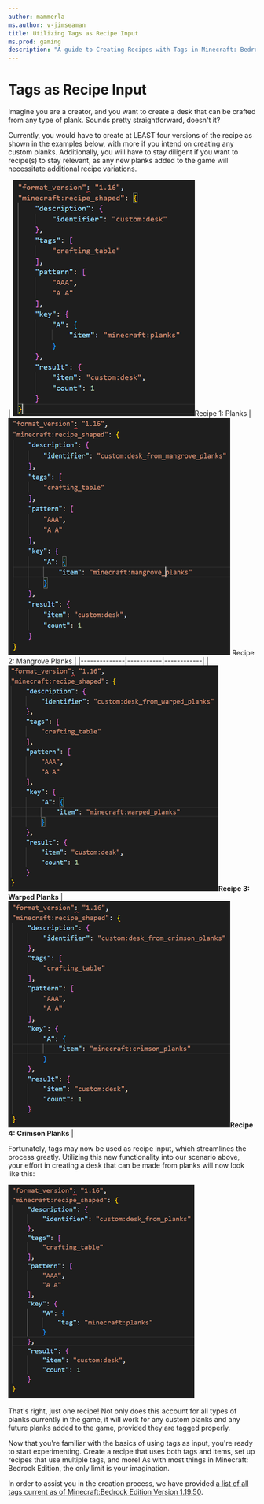 ```yaml
---
author: mammerla
ms.author: v-jimseaman
title: Utilizing Tags as Recipe Input
ms.prod: gaming
description: "A guide to Creating Recipes with Tags in Minecraft: Bedrock Edition"
---
```


# Tags as Recipe Input

Imagine you are a creator, and you want to create a desk that can be crafted from any type of plank. Sounds pretty straightforward, doesn't it?

Currently, you would have to create at LEAST four versions of the recipe as shown in the examples below, with more if you intend on creating any custom planks. Additionally, you will have to stay diligent if you want to recipe(s) to stay relevant, as any new planks added to the game will necessitate additional recipe variations.

| ![Recipe using standard planks](../../../Media/Recipe_tags/Planks.png)Recipe 1: Planks | ![Recipe using mangrove planks](../../../Media/Recipe_tags/mangrove_planks.png) Recipe 2: Mangrove Planks  |
|--------------|-----------|------------|
|![Recipe using warped planks](../../../Media/Recipe_tags/Warped_planks.png)**Recipe 3: Warped Planks**     | ![Recipe using crimson planks](../../../Media/Recipe_tags/Crimson_planks.png)**Recipe 4: Crimson Planks** |

Fortunately, tags may now be used as recipe input, which streamlines the process greatly. Utilizing this new functionality into our scenario above, your effort in creating a desk that can be made from planks will now look like this:

![Recipe using plank tag as input](../../../Media/Recipe_tags/Tagged_planks.png)

That's right, just one recipe! Not only does this account for all types of planks currently in the game, it will work for any custom planks and any future planks added to the game, provided they are tagged properly.

Now that you're familiar with the basics of using tags as input, you're ready to start experimenting. Create a recipe that uses both tags and items, set up recipes that use multiple tags, and more! As with most things in Minecraft: Bedrock Edition, the only limit is your imagination.

In order to assist you in the creation process, we have provided [a list of all tags current as of Minecraft:Bedrock Edition Version 1.19.50](../../RecipeReference/Examples/RecipeTagList.md).